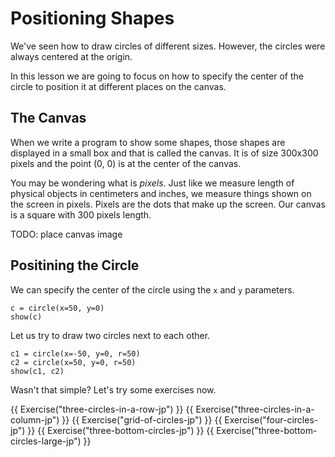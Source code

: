 # Positioning Shapes

We've seen how to draw circles of different sizes. However, the circles were always centered at the origin.

In this lesson we are going to focus on how to specify the center of the circle to position it at different places on the canvas.

## The Canvas

When we write a program to show some shapes, those shapes are displayed in a small box and that is called the canvas. It is of size 300x300 pixels and the point (0, 0) is at the center of the canvas.

You may be wondering what is _pixels_. Just like we measure length of physical objects in centimeters and inches, we measure things shown on the screen in pixels. Pixels are the dots that make up the screen. Our canvas is a square with 300 pixels length.

TODO: place canvas image

## Positining the Circle

We can specify the center of the circle using the `x` and `y` parameters.

```{.joy .example}
c = circle(x=50, y=0)
show(c)
```

Let us try to draw two circles next to each other.

```{.joy .example}
c1 = circle(x=-50, y=0, r=50)
c2 = circle(x=50, y=0, r=50)
show(c1, c2)
```

Wasn't that simple? Let's try some exercises now.

{{ Exercise("three-circles-in-a-row-jp") }}
{{ Exercise("three-circles-in-a-column-jp") }}
{{ Exercise("grid-of-circles-jp") }}
{{ Exercise("four-circles-jp") }}
{{ Exercise("three-bottom-circles-jp") }}
{{ Exercise("three-bottom-circles-large-jp") }}
